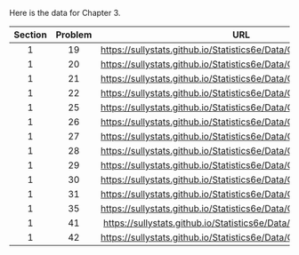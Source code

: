 Here is the data for Chapter 3. 

|Section|Problem|URL|
|:---:|:---:|:---:|
|1|19|<a>https://sullystats.github.io/Statistics6e/Data/Chapter3/3_1_19.CSV</a><br/>|
|1|20|<a>https://sullystats.github.io/Statistics6e/Data/Chapter3/3_1_20.CSV</a><br/>|
|1|21|<a>https://sullystats.github.io/Statistics6e/Data/Chapter3/3_1_21.CSV</a><br/>|
|1|22|<a>https://sullystats.github.io/Statistics6e/Data/Chapter3/3_1_22.CSV</a><br/>|
|1|25|<a>https://sullystats.github.io/Statistics6e/Data/Chapter3/3_1_25.CSV</a><br/>|
|1|26|<a>https://sullystats.github.io/Statistics6e/Data/Chapter3/3_1_26.CSV</a><br/>|
|1|27|<a>https://sullystats.github.io/Statistics6e/Data/Chapter3/3_1_27.CSV</a><br/>|
|1|28|<a>https://sullystats.github.io/Statistics6e/Data/Chapter3/3_1_28.CSV</a><br/>|
|1|29|<a>https://sullystats.github.io/Statistics6e/Data/Chapter3/3_1_29.CSV</a><br/>|
|1|30|<a>https://sullystats.github.io/Statistics6e/Data/Chapter3/3_1_30.CSV</a><br/>|
|1|31|<a>https://sullystats.github.io/Statistics6e/Data/Chapter3/3_1_31.CSV</a><br/>|
|1|35|<a>https://sullystats.github.io/Statistics6e/Data/Chapter3/3_1_35.CSV</a><br/>|
|1|41|<a>https://sullystats.github.io/Statistics6e/Data/Tornadoes_2017.csv</a><br/>
|1|42|<a>https://sullystats.github.io/Statistics6e/Data/Chapter3/3_1_42.CSV</a><br>|
